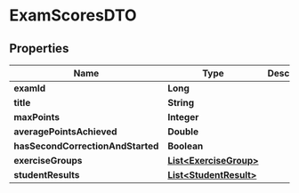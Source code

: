 

# ExamScoresDTO


## Properties

| Name | Type | Description | Notes |
|------------ | ------------- | ------------- | -------------|
|**examId** | **Long** |  |  [optional] |
|**title** | **String** |  |  [optional] |
|**maxPoints** | **Integer** |  |  [optional] |
|**averagePointsAchieved** | **Double** |  |  [optional] |
|**hasSecondCorrectionAndStarted** | **Boolean** |  |  [optional] |
|**exerciseGroups** | [**List&lt;ExerciseGroup&gt;**](ExerciseGroup.md) |  |  [optional] |
|**studentResults** | [**List&lt;StudentResult&gt;**](StudentResult.md) |  |  [optional] |



